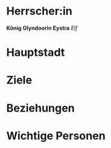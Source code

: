 # Herrscher:in
**König Glyndoorin Eystra**
*Elf*

# Hauptstadt

# Ziele

# Beziehungen

# Wichtige Personen